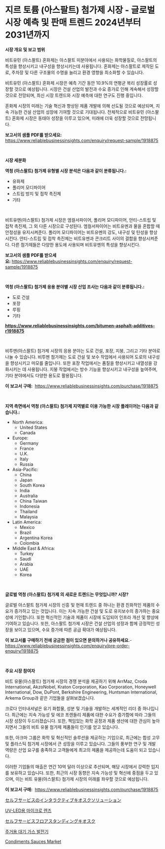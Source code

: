 <p><h1>지르 토륨 (아스팔트) 첨가제 시장 - 글로벌 시장 예측 및 판매 트렌드 2024년부터 2031년까지</h1></p><p><strong>시장 개요 및 보고 범위</strong></p>
<p><p>비트유민 (아스팔트) 혼화제는 아스팔트 미분야에서 사용되는 화학물질로, 아스팔트의 특성을 향상시키고 내구성을 향상시키는데 사용됩니다. 혼화제는 아스팔트로 제작된 도로, 주차장 및 다른 구조물의 수명을 늘리고 환경 영향을 최소화할 수 있습니다.</p><p>비트유민 (아스팔트) 혼화제 시장은 예측 기간 동안 10.9%의 연평균 복리 성장률로 성장할 것으로 예상됩니다. 시장은 건설 산업의 발전과 수요 증가로 인해 계속해서 성장할 것으로 전망되며, 최신 시장 트렌드와 시장 예측에 대한 연구도 진행 중입니다.</p><p>혼화제 시장의 미래는 기술 혁신과 향상된 제품 개발에 의해 선도될 것으로 예상되며, 지속 가능한 건설 산업의 성장에 기여할 것으로 기대됩니다. 전체적으로 비트유민 (아스팔트) 혼화제 시장은 동태아 성장을 이루고 있으며, 미래에 더욱 성장할 것으로 전망됩니다.</p></p>
<p><strong>보고서의 샘플 PDF를 받으세요:</strong> <a href="https://www.reliablebusinessinsights.com/enquiry/request-sample/1918875">https://www.reliablebusinessinsights.com/enquiry/request-sample/1918875</a></p>
<p>&nbsp;</p>
<p><strong>시장 세분화</strong></p>
<p><strong>역청 (아스팔트) 첨가제 유형별 시장 분석은 다음과 같이 분류됩니다.:</strong></p>
<p><ul><li>유화제</li><li>폴리머 모디파이어</li><li>스트립 방지 및 접착 촉진제</li><li>기타</li></ul></p>
<p>&nbsp;</p>
<p><p>비트유멘(아스팔트) 첨가제 시장은 엠컬서파이어, 폴리머 모디파이어, 안티-스트립 및 접착 촉진제, 그 외 다른 시장으로 구성된다. 엠컬서파이어는 비트유멘과 물을 혼합할 때 안정성을 유지시켜준다. 폴리머 모디파이어는 비트유멘의 강도, 내구성 및 탄성을 향상시킨다. 안티-스트립 및 접착 촉진제는 비트유멘과 콘크리트 사이의 결합을 향상시켜준다. 다른 첨가제들은 다양한 용도에 사용되며 비트유멘의 특성을 향상시킨다.</p></p>
<p><strong>보고서의 샘플 PDF를 받으세요:</strong>&nbsp;<a href="https://www.reliablebusinessinsights.com/enquiry/request-sample/1918875">https://www.reliablebusinessinsights.com/enquiry/request-sample/1918875</a></p>
<p>&nbsp;</p>
<p><strong> 역청 (아스팔트) 첨가제 응용 분야별 시장 산업 조사는 다음과 같이 분류됩니다.:</strong></p>
<p><ul><li>도로 건설</li><li>포장</li><li>루핑</li><li>기타</li></ul></p>
<p><strong><a href="https://www.reliablebusinessinsights.com/bitumen-asphalt-additives-r1918875">https://www.reliablebusinessinsights.com/bitumen-asphalt-additives-r1918875</a></strong></p>
<p>&nbsp;</p>
<p><p>비투멘(아스팔트) 첨가제 시장의 응용 분야는 도로 건설, 포장, 지붕, 그리고 기타 분야로 나눌 수 있습니다. 비투멘 첨가제는 도로 건설 및 보수 작업에서 사용되어 도로의 내구성을 향상시키고 마모를 줄입니다. 또한 포장 작업에서는 품질을 향상시키고 내열성을 강화시키는 데 사용됩니다. 지붕 작업에서는 방수 기능을 향상시키고 내구성을 높여주며, 기타 분야에서도 다양한 용도로 활용됩니다.</p></p>
<p><strong>이 보고서 구매:</strong>&nbsp; <a href="https://www.reliablebusinessinsights.com/purchase/1918875">https://www.reliablebusinessinsights.com/purchase/1918875</a></p>
<p>&nbsp;</p>
<p><strong>지역 측면에서 역청 (아스팔트) 첨가제 지역별로 이용 가능한 시장 플레이어는 다음과 같습니다.:</strong></p>
<p><ul>
    <li>
        North America:
        <ul>
            <li>United States</li>
            <li>Canada</li>
        </ul>
    </li>
    <li>
        Europe:
        <ul>
            <li>Germany</li>
            <li>France</li>
            <li>U.K.</li>
            <li>Italy</li>
            <li>Russia</li>
        </ul>
    </li>
    <li>
        Asia-Pacific:
        <ul>
            <li>China</li>
            <li>Japan</li>
            <li>South Korea</li>
            <li>India</li>
            <li>Australia</li>
            <li>China Taiwan</li>
            <li>Indonesia</li>
            <li>Thailand</li>
            <li>Malaysia</li>
        </ul>
    </li>
    <li>
        Latin America:
        <ul>
            <li>Mexico</li>
            <li>Brazil</li>
            <li>Argentina Korea</li>
            <li>Colombia</li>
        </ul>
    </li>
    <li>
        Middle East & Africa:
        <ul>
            <li>Turkey</li>
            <li>Saudi</li>
            <li>Arabia</li>
            <li>UAE</li>
            <li>Korea</li>
        </ul>
    </li>
    </ul></p>
<p>&nbsp;</p>
<p><strong>글로벌 역청 (아스팔트) 첨가제 의 새로운 트렌드는 무엇입니까? 시장?</strong></p>
<p><p>글로벌 아스팔트 첨가제 시장의 신흥 및 현재 트렌드 중 하나는 환경 친화적인 제품의 수요가 증가하고 있는 것입니다. 이는 지속 가능한 건설 및 도로 유지보수의 증가하는 중요성에 기인합니다. 또한 혁신적인 기술과 제품이 시장에 도입되어 인프라 개선 및 향상에 기여하고 있습니다. 또한, 아스팔트 첨가제 시장은 건설 산업의 성장과 함께 긍정적인 성장을 보이고 있으며, 수요 증가에 따른 공급 확대가 예상됩니다.</p></p>
<p><strong>이 보고서를 구매하기 전에 궁금한 점이 있으면 문의하거나 공유하세요.</strong>- <a href="https://www.reliablebusinessinsights.com/enquiry/pre-order-enquiry/1918875">https://www.reliablebusinessinsights.com/enquiry/pre-order-enquiry/1918875</a></p>
<p>&nbsp;</p>
<p><strong>주요 시장 참여자</strong></p>
<p><p>비트 유물(아스팔트) 첨가제 시장의 경쟁 분석을 제공하기 위해 ArrMaz, Croda International, AkzoNobel, Kraton Corporation, Kao Corporation, Honeywell International, Dow, DuPont, Berkshire Engineering, Huntsman International, Arkema Group과 같은 기업들을 살펴보겠습니다.</p><p>크로다 인터내셔널은 유기 화합물, 성분 및 기술을 개발하는 세계적인 리더 중 하나입니다. 최근에는 지속 가능성 및 에코 프렌들리 제품에 대한 수요가 증가함에 따라 그들의 시장 성장이 두드러졌습니다. 또한, 책임있는 화학 공정과 제품 생산에 대한 관심이 높아지면서 그들의 비트 유물 첨가제 제품들이 인기를 얻고 있습니다.</p><p>또한, 아크마 그룹은 화학 및 혁신적인 솔루션을 제공하는 기업으로, 최근에는 합성 고무 및 플라스틱 첨가제 시장에서 큰 성장을 이루고 있습니다. 그들의 풍부한 연구 및 개발 역량은 산업 요구를 충족하고 고객들에게 최고의 제품을 제공하는데 도움이 되고 있습니다.</p><p>이러한 기업들의 매출은 연간 10억 달러 이상으로 추산되며, 해당 시장에서 강력한 입지를 보유하고 있습니다. 또한, 최근의 시장 동향은 지속 가능성 및 혁신에 중점을 두고 있으며, 이는 비트 유물(아스팔트) 첨가제 시장의 미래를 좌우할 것으로 예상됩니다.</p></p>
<p><strong>이 보고서 구매:</strong>&nbsp;&nbsp;<a href="https://www.reliablebusinessinsights.com/purchase/1918875">https://www.reliablebusinessinsights.com/purchase/1918875</a></p>
<p><p><a href="https://github.com/SarahFahey88/Market-Research-Report-List-2/blob/main/2411219113023.md">セルフサービスのインタラクティブキオスクソリューション</a></p><p><a href="https://github.com/lzrvbyqzftro57/Market-Research-Report-List-2/blob/main/4626683110696.md">UV-LED용 마이크로 렌즈</a></p><p><a href="https://github.com/mathieurico66/Market-Research-Report-List-2/blob/main/2512702113022.md">セルフサービスフロアスタンディングキオスク</a></p><p><a href="https://github.com/wallacBahrtyinger567686/Market-Research-Report-List-2/blob/main/9596629107572.md">주거용 대기 가스 발전기</a></p><p><a href="https://issuu.com/reportprime-2/docs/condiments-sauces-market-size-2030.pptx">Condiments Sauces Market</a></p></p>
